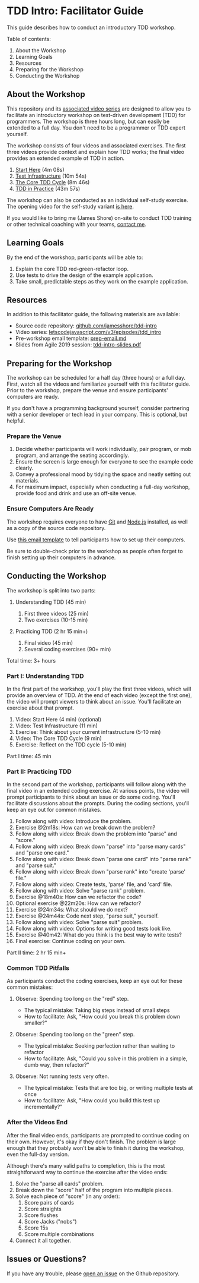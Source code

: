 # TDD Intro: Facilitator Guide

This guide describes how to conduct an introductory TDD workshop.

Table of contents:

1. About the Workshop
2. Learning Goals
3. Resources
4. Preparing for the Workshop
5. Conducting the Workshop


## About the Workshop

This repository and its [associated video series](https://www.letscodejavascript.com/v3/episodes/tdd_intro) are designed to allow you to facilitate an introductory workshop on test-driven development (TDD) for programmers. The workshop is three hours long, but can easily be extended to a full day. You don't need to be a programmer or TDD expert yourself.

The workshop consists of four videos and associated exercises. The first three videos provide context and explain how TDD works; the final video provides an extended example of TDD in action.

1. [Start Here](https://www.letscodejavascript.com/v3/comments/tdd_intro/2) (4m 08s)
2. [Test Infrastructure](https://www.letscodejavascript.com/v3/comments/tdd_intro/3) (10m 54s)
3. [The Core TDD Cycle](https://www.letscodejavascript.com/v3/comments/tdd_intro/4) (8m 46s)
4. [TDD in Practice](https://www.letscodejavascript.com/v3/comments/tdd_intro/5) (43m 57s)

The workshop can also be conducted as an individual self-study exercise. The opening video for the self-study variant [is here](https://www.letscodejavascript.com/v3/comments/tdd_intro/1).

If you would like to bring me (James Shore) on-site to conduct TDD training or other technical coaching with your teams, [contact me](https://www.jamesshore.com/Consulting/Contact.html).


## Learning Goals

By the end of the workshop, participants will be able to:

1. Explain the core TDD red-green-refactor loop.
2. Use tests to drive the design of the example application.
3. Take small, predictable steps as they work on the example application.


## Resources

In addition to this facilitator guide, the following materials are available:

* Source code repository: [github.com/jamesshore/tdd-intro](https://github.com/jamesshore/tdd-intro/)
* Video series: [letscodejavascript.com/v3/episodes/tdd_intro](https://www.letscodejavascript.com/v3/episodes/tdd_intro)
* Pre-workshop email template: [prep-email.md](https://github.com/jamesshore/tdd-intro/blob/facilitator/facilitator/prep-email.md)
* Slides from Agile 2019 session: [tdd-intro-slides.pdf](https://github.com/jamesshore/tdd-intro/blob/facilitator/facilitator/tdd-intro-slides.pdf)


## Preparing for the Workshop

The workshop can be scheduled for a half day (three hours) or a full day. First, watch all the videos and familiarize yourself with this facilitator guide. Prior to the workshop, prepare the venue and ensure participants' computers are ready.

If you don't have a programming background yourself, consider partnering with a senior developer or tech lead in your company. This is optional, but helpful.

### Prepare the Venue

1. Decide whether participants will work individually, pair program, or mob program, and arrange the seating accordingly.
2. Ensure the screen is large enough for everyone to see the example code clearly.
3. Convey a professional mood by tidying the space and neatly setting out materials.
4. For maximum impact, especially when conducting a full-day workshop, provide food and drink and use an off-site venue.

### Ensure Computers Are Ready

The workshop requires everyone to have [Git](https://git-scm.com/) and [Node.js](https://nodejs.org/en/) installed, as well as a copy of the source code repository.

Use [this email template](https://github.com/jamesshore/tdd-intro/blob/facilitator/facilitator/prep-email.md) to tell participants how to set up their computers.

Be sure to double-check prior to the workshop as people often forget to finish setting up their computers in advance.


## Conducting the Workshop

The workshop is split into two parts:

1. Understanding TDD (45 min)
	1. First three videos (25 min)
	2. Two exercises (10-15 min)

2. Practicing TDD (2 hr 15 min+)
	1. Final video (45 min)
	2. Several coding exercises (90+ min)

Total time: 3+ hours

### Part I: Understanding TDD

In the first part of the workshop, you'll play the first three videos, which will provide an overview of TDD. At the end of each video (except the first one), the video will prompt viewers to think about an issue. You'll facilitate an exercise about that prompt.

1. Video: Start Here (4 min) (optional)
2. Video: Test Infrastructure (11 min)
3. Exercise: Think about your current infrastructure (5-10 min)
4. Video: The Core TDD Cycle (9 min)
5. Exercise: Reflect on the TDD cycle (5-10 min)

Part I time: 45 min

### Part II: Practicing TDD

In the second part of the workshop, participants will follow along with the final video in an extended coding exercise. At various points, the video will prompt participants to think about an issue or do some coding. You'll facilitate discussions about the prompts. During the coding sections, you'll keep an eye out for common mistakes.

1. Follow along with video: Introduce the problem.
2. Exercise @2m18s: How can we break down the problem?
3. Follow along with video: Break down the problem into "parse" and "score."
4. Follow along with video: Break down "parse" into "parse many cards" and "parse one card."
5. Follow along with video: Break down "parse one card" into "parse rank" and "parse suit."
6. Follow along with video: Break down "parse rank" into "create 'parse' file."
7. Follow along with video: Create tests, 'parse' file, and 'card' file.
8. Follow along with video: Solve "parse rank" problem.
9. Exercise @18m40s: How can we refactor the code?
10. Optional exercise @22m20s: How can we refactor?
11. Exercise @24m34s: What should we do next?
12. Exercise @24m44s: Code next step, "parse suit," yourself.
13. Follow along with video: Solve "parse suit" problem.
13. Follow along with video: Options for writing good tests look like.
14. Exercise @40m42: What do you think is the best way to write tests?
15. Final exercise: Continue coding on your own.

Part II time: 2 hr 15 min+

### Common TDD Pitfalls

As participants conduct the coding exercises, keep an eye out for these common mistakes:

1. Observe: Spending too long on the "red" step.
	* The typical mistake: Taking big steps instead of small steps
	* How to facilitate: Ask, "How could you break this problem down smaller?"

2. Observe: Spending too long on the "green" step.
	* The typical mistake: Seeking perfection rather than waiting to refactor
	* How to facilitate: Ask, "Could you solve in this problem in a simple, dumb way, then refactor?"

3. Observe: Not running tests very often.
	* The typical mistake: Tests that are too big, or writing multiple tests at once
	* How to facilitate: Ask, "How could you build this test up incrementally?"

### After the Videos End

After the final video ends, participants are prompted to continue coding on their own. However, it's okay if they don't finish. The problem is large enough that they probably won't be able to finish it during the workshop, even the full-day version.

Although there's many valid paths to completion, this is the most straightforward way to continue the exercise after the video ends:

1. Solve the "parse all cards" problem.
2. Break down the "score" half of the program into multiple pieces.
3. Solve each piece of "score" (in any order):
	1. Score pairs of cards
	2. Score straights
	3. Score flushes
	4. Score Jacks ("nobs")
	5. Score 15s
	6. Score multiple combinations
4. Connect it all together.


## Issues or Questions?

If you have any trouble, please [open an issue](https://github.com/jamesshore/tdd-intro/issues) on the Github repository.

